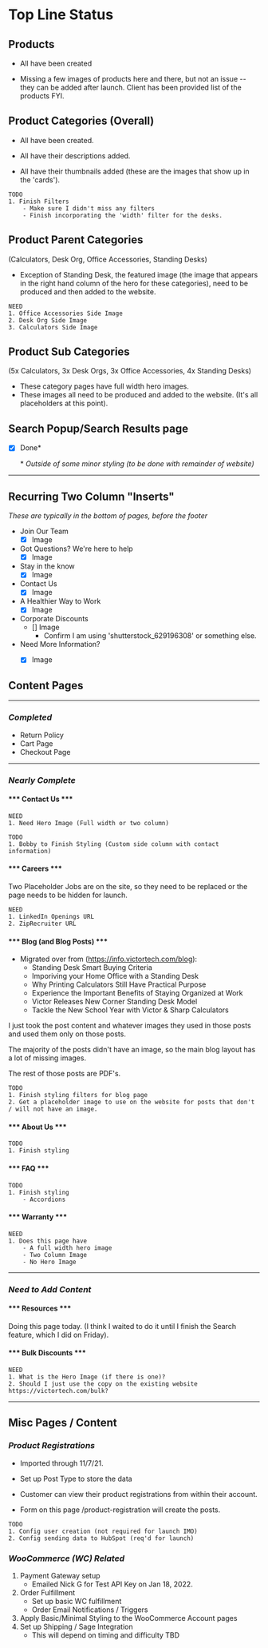 # Top Line Status


## Products

- All have been created

- Missing a few images of products here and there, but not an issue -- they can be added after launch. Client has been provided list of the products FYI.


## Product Categories (Overall)

- All have been created.

- All have their descriptions added.

- All have their thumbnails added (these are the images that show up in the 'cards').
```
TODO
1. Finish Filters
    - Make sure I didn't miss any filters
    - Finish incorporating the 'width' filter for the desks.
```
## Product Parent Categories 
(Calculators, Desk Org, Office Accessories, Standing Desks)

- Exception of Standing Desk, the featured image (the image that appears in the right hand column of the hero for these categories), need to be produced and then added to the website.

```
NEED
1. Office Accessories Side Image
2. Desk Org Side Image
3. Calculators Side Image 
```

## Product Sub Categories
(5x Calculators, 3x Desk Orgs, 3x Office Accessories, 4x Standing Desks)

- These category pages have full width hero images.
- These images all need to be produced and added to the website. (It's all placeholders at this point).


## Search Popup/Search Results page

- [x] Done*

    \* *Outside of some minor styling (to be done with remainder of website)*







--------

## Recurring Two Column "Inserts"

*These are typically in the bottom of pages, before the footer*

- Join Our Team
    - [x] Image
- Got Questions? We're here to help
    - [x] Image
- Stay in the know
    - [x] Image
- Contact Us
    - [x] Image
- A Healthier Way to Work
    - [x] Image
- Corporate Discounts
    - [] Image
        - Confirm I am using 'shutterstock_629196308' or something else.
- Need More Information?
    - [x] Image


## Content Pages

***
### *Completed*

- Return Policy
- Cart Page
- Checkout Page  
 
***

### *Nearly Complete*

#### \*** Contact Us \***

```
NEED 
1. Need Hero Image (Full width or two column)
```

```
TODO
1. Bobby to Finish Styling (Custom side column with contact information)
```

#### \*** Careers \***

Two Placeholder Jobs are on the site, so they need to be replaced or the page needs to be hidden for launch.
    
```
NEED 
1. LinkedIn Openings URL 
2. ZipRecruiter URL
```


#### \*** Blog (and Blog Posts) \***

- Migrated over from (https://info.victortech.com/blog):
    - Standing Desk Smart Buying Criteria
    - Imporiving your Home Office with a Standing Desk
    - Why Printing Calculators Still Have Practical Purpose
    - Experience the Important Benefits of Staying Organized at Work
    - Victor Releases New Corner Standing Desk Model
    - Tackle the New School Year with Victor & Sharp Calculators

I just took the post content and whatever images they used in those posts and used them only on those posts. 

The majority of the posts didn't have an image, so the main blog layout has a lot of missing images.

The rest of those posts are PDF's.


```
TODO
1. Finish styling filters for blog page
2. Get a placeholder image to use on the website for posts that don't / will not have an image.
```


#### \*** About Us \***

```
TODO
1. Finish styling
```

#### \*** FAQ \***

```
TODO
1. Finish styling
    - Accordions
```

#### \*** Warranty \***

```
NEED
1. Does this page have 
    - A full width hero image
    - Two Column Image
    - No Hero Image
```

***
### *Need to Add Content*

#### \*** Resources \***

Doing this page today. (I think I waited to do it until I finish the Search feature, which I did on Friday).  


#### \*** Bulk Discounts \***

```
NEED
1. What is the Hero Image (if there is one)?
2. Should I just use the copy on the existing website https://victortech.com/bulk?
```

-----
## Misc Pages / Content
### *Product Registrations*

- Imported through 11/7/21.
- Set up Post Type to store the data
- Customer can view their product registrations from within their account.

- Form on this page /product-registration will create the posts.

```
TODO
1. Config user creation (not required for launch IMO)
2. Config sending data to HubSpot (req'd for launch)
```

### *WooCommerce (WC) Related*

1. Payment Gateway setup
    - Emailed Nick G for Test API Key on Jan 18, 2022.
2. Order Fulfillment
    - Set up basic WC fulfillment
    - Order Email Notifications / Triggers
3. Apply Basic/Minimal Styling to the WooCommerce Account pages
4. Set up Shipping / Sage Integration
    - This will depend on timing and difficulty TBD

